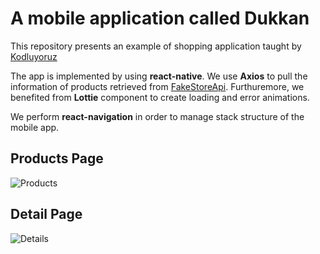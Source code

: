 # A mobile application called Dukkan 
This repository presents an example of shopping application taught by [Kodluyoruz](https://www.kodluyoruz.org/)

The app is implemented by using **react-native**. We use **Axios** to pull the information of products retrieved from [FakeStoreApi](https://fakestoreapi.com/). Furthuremore, we benefited from **Lottie** component to create loading and error animations.

We perform **react-navigation** in order to manage stack structure of the mobile app.

## Products Page
![Products](ProductsPage.png)
## Detail Page
![Details](DetailPage.png)

